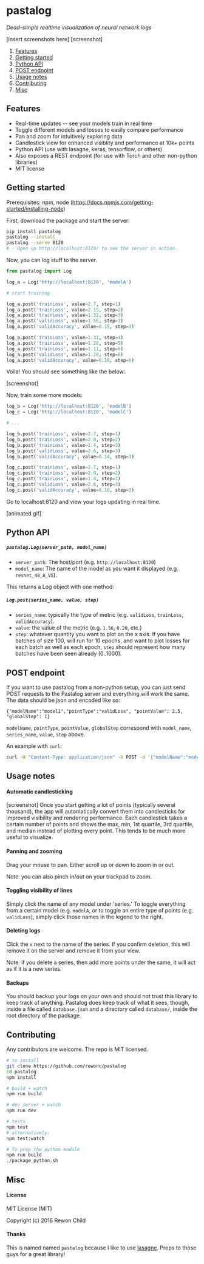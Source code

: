 # pastalog

_Dead-simple realtime visualization of neural network logs_

[insert screenshots here]
[screenshot]

1. [Features](#features)
2. [Getting started](#getting-started)
3. [Python API](#python-api)
4. [POST endpoint](#post-endpoint)
5. [Usage notes](#usage-notes)
6. [Contributing](#contributing)
7. [Misc](#misc)

## Features

- Real-time updates -- see your models train in real time
- Toggle different models and losses to easily compare performance
- Pan and zoom for intuitively exploring data
- Candlestick view for enhanced visiblity and performance at 10k+ points
- Python API (use with lasagne, keras, tensorflow, or others)
- Also exposes a REST endpoint (for use with Torch and other non-python libraries)
- MIT license


## Getting started

Prerequisites: npm, node (https://docs.npmjs.com/getting-started/installing-node)

First, download the package and start the server:

```bash
pip install pastalog
pastalog --install
pastalog --serve 8120
# - Open up http://localhost:8120/ to see the server in action.
```

Now, you can log stuff to the server. 

```python
from pastalog import Log

log_a = Log('http://localhost:8120', 'modelA')

# start training

log_a.post('trainLoss', value=2.7, step=1)
log_a.post('trainLoss', value=2.15, step=2)
log_a.post('trainLoss', value=1.32, step=3)
log_a.post('validLoss', value=1.56, step=3)
log_a.post('validAccuracy', value=0.15, step=3)

log_a.post('trainLoss', value=1.31, step=4)
log_a.post('trainLoss', value=1.28, step=5)
log_a.post('trainLoss', value=1.11, step=6)
log_a.post('validLoss', value=1.20, step=6)
log_a.post('validAccuracy', value=0.18, step=6)

```
Voila! You should see something like the below:

[screenshot]

Now, train some more models:

```python
log_b = Log('http://localhost:8120', 'modelB')
log_c = Log('http://localhost:8120', 'modelC')

# ...

log_b.post('trainLoss', value=2.7, step=1)
log_b.post('trainLoss', value=2.0, step=2)
log_b.post('trainLoss', value=1.4, step=3)
log_b.post('validLoss', value=2.6, step=3)
log_b.post('validAccuracy', value=0.14, step=3)

log_c.post('trainLoss', value=2.7, step=1)
log_c.post('trainLoss', value=2.0, step=2)
log_c.post('trainLoss', value=1.4, step=3)
log_c.post('validLoss', value=2.6, step=3)
log_c.post('validAccuracy', value=0.18, step=3)

```
Go to localhost:8120 and view your logs updating in real time.

[animated gif]

## Python API

##### `pastalog.Log(server_path, model_name)`


- `server_path`: The host/port (e.g. `http://localhost:8120`) 
- `model_name`: The name of the model as you want it displayed (e.g. `resnet_48_A_V5`).

This returns a Log object with one method:

##### `Log.post(series_name, value, step)`

- `series_name`: typically the type of metric (e.g. `validLoss`, `trainLoss`, `validAccuracy`). 
- `value`: the value of the metric (e.g. `1.56`, `0.20`, etc.)
- `step`: whatever quantity you want to plot on the x axis. If you have batches of size 100, will run for 10 epochs, and want to plot losses for each batch as well as each epoch, `step` should represent how many batches have been seen already (0..1000).

## POST endpoint

If you want to use pastalog from a non-python setup, you can just send POST requests to the Pastalog server and everything will work the same. The data should be json and encoded like so:

`{"modelName":"model1","pointType":"validLoss", "pointValue": 2.5, "globalStep": 1}`

`modelName`, `pointType`, `pointValue`, `globalStep` correspond with `model_name`, `series_name`, `value`, `step` above.

An example with `curl`:

```bash
curl -H "Content-Type: application/json" -X POST -d '{"modelName":"model1","pointType":"validLoss", "pointValue": 2.5, "globalStep": 1}' http://localhost:8120/data
```

## Usage notes

#### Automatic candlesticking

[screenshot]
Once you start getting a lot of points (typically several thousand), the app will automatically convert them into candlesticks for improved visibility and rendering performance. Each candlestick takes a certain number of points and shows the max, min, 1st quartile, 3rd quartile, and median instead of plotting every point. This tends to be much more useful to visualize.


#### Panning and zooming

Drag your mouse to pan.  Either scroll up or down to zoom in or out. 

Note: you can also pinch in/out on your trackpad to zoom.

#### Toggling visibility of lines

Simply click the name of any model under 'series.'  To toggle everything from a certain model (e.g. `modelA`, or to toggle an entire type of points (e.g. `validLoss`), simply click those names in the legend to the right.

#### Deleting logs

Click the `x` next to the name of the series.  If you confirm deletion, this will remove it on the server and remove it from your view. 

Note: if you delete a series, then add more points under the same, it will act as if it is a new series.

#### Backups

You should backup your logs on your own and should not trust this library to keep track of anything. Pastalog does keep track of what it sees, though, inside a file called `database.json` and a directory called `database/`, inside the root directory of the package.


## Contributing

Any contributors are welcome.  The repo is MIT licensed.

```bash
# to install
git clone https://github.com/rewonc/pastalog
cd pastalog
npm install

# build + watch
npm run build

# dev server + watch
npm run dev

# tests
npm test
# alternatively:
npm test:watch

# To prep the python module
npm run build
./package_python.sh

```

## Misc

#### License

MIT License (MIT)

Copyright (c) 2016 Rewon Child

#### Thanks

This is named named `pastalog` because I like to use [lasagne](http://lasagne.readthedocs.org/en/latest/). Props to those guys for a great library!